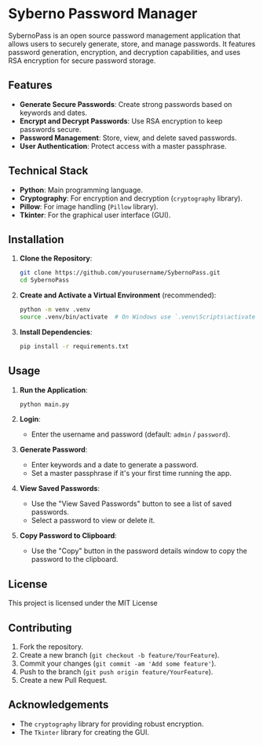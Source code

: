 # Syberno Password Manager

SybernoPass is an open source password management application that allows users to securely generate, store, and manage passwords. It features password generation, encryption, and decryption capabilities, and uses RSA encryption for secure password storage.

## Features

- **Generate Secure Passwords**: Create strong passwords based on keywords and dates.
- **Encrypt and Decrypt Passwords**: Use RSA encryption to keep passwords secure.
- **Password Management**: Store, view, and delete saved passwords.
- **User Authentication**: Protect access with a master passphrase.

## Technical Stack

- **Python**: Main programming language.
- **Cryptography**: For encryption and decryption (`cryptography` library).
- **Pillow**: For image handling (`Pillow` library).
- **Tkinter**: For the graphical user interface (GUI).

## Installation

1. **Clone the Repository**:

    ```bash
    git clone https://github.com/yourusername/SybernoPass.git
    cd SybernoPass
    ```

2. **Create and Activate a Virtual Environment** (recommended):

    ```bash
    python -m venv .venv
    source .venv/bin/activate  # On Windows use `.venv\Scripts\activate`
    ```

3. **Install Dependencies**:

    ```bash
    pip install -r requirements.txt
    ```

## Usage

1. **Run the Application**:

    ```bash
    python main.py
    ```

2. **Login**:
    - Enter the username and password (default: `admin` / `password`).

3. **Generate Password**:
    - Enter keywords and a date to generate a password.
    - Set a master passphrase if it's your first time running the app.

4. **View Saved Passwords**:
    - Use the "View Saved Passwords" button to see a list of saved passwords.
    - Select a password to view or delete it.

5. **Copy Password to Clipboard**:
    - Use the "Copy" button in the password details window to copy the password to the clipboard.


## License

This project is licensed under the MIT License

## Contributing

1. Fork the repository.
2. Create a new branch (`git checkout -b feature/YourFeature`).
3. Commit your changes (`git commit -am 'Add some feature'`).
4. Push to the branch (`git push origin feature/YourFeature`).
5. Create a new Pull Request.

## Acknowledgements

- The `cryptography` library for providing robust encryption.
- The `Tkinter` library for creating the GUI.


